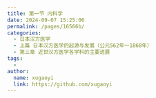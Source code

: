```yaml
---
title: 第一节 内科学
date: 2024-09-07 15:25:06
permalink: /pages/16566b/
categories:
  - 日本汉方医学
  - 上篇 日本汉方医学的起源与发展（公元562年～1868年）
  - 第三章 近世汉方医学各学科的主要进展
tags:
  - 
author: 
  name: xugaoyi
  link: https://github.com/xugaoyi
---
```

